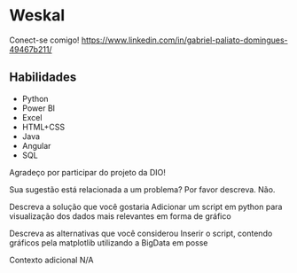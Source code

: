 # Weskal

Conect-se comigo! https://www.linkedin.com/in/gabriel-paliato-domingues-49467b211/

## Habilidades

- Python
- Power BI
- Excel
- HTML+CSS
- Java
- Angular
- SQL

Agradeço por participar do projeto da DIO!


Sua sugestão está relacionada a um problema? Por favor descreva.
Não.

Descreva a solução que você gostaria
Adicionar um script em python para visualização dos dados mais relevantes em forma de gráfico

Descreva as alternativas que você considerou
Inserir o script, contendo gráficos pela matplotlib utilizando a BigData em posse

Contexto adicional
N/A